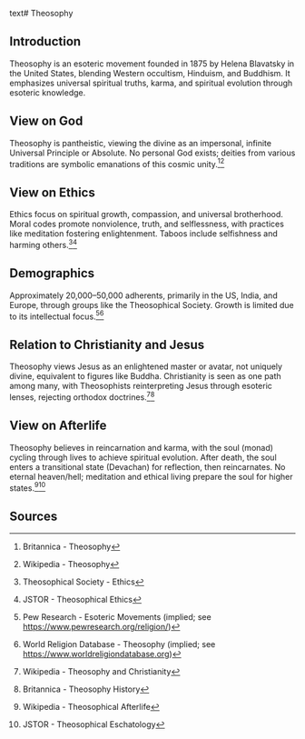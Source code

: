 text# Theosophy
## Introduction
Theosophy is an esoteric movement founded in 1875 by Helena Blavatsky in the United States, blending Western occultism, Hinduism, and Buddhism. It emphasizes universal spiritual truths, karma, and spiritual evolution through esoteric knowledge.
## View on God
Theosophy is pantheistic, viewing the divine as an impersonal, infinite Universal Principle or Absolute. No personal God exists; deities from various traditions are symbolic emanations of this cosmic unity.[^11][^12]
## View on Ethics
Ethics focus on spiritual growth, compassion, and universal brotherhood. Moral codes promote nonviolence, truth, and selflessness, with practices like meditation fostering enlightenment. Taboos include selfishness and harming others.[^13][^14]
## Demographics
Approximately 20,000–50,000 adherents, primarily in the US, India, and Europe, through groups like the Theosophical Society. Growth is limited due to its intellectual focus.[^15][^16]
## Relation to Christianity and Jesus
Theosophy views Jesus as an enlightened master or avatar, not uniquely divine, equivalent to figures like Buddha. Christianity is seen as one path among many, with Theosophists reinterpreting Jesus through esoteric lenses, rejecting orthodox doctrines.[^17][^18]
## View on Afterlife
Theosophy believes in reincarnation and karma, with the soul (monad) cycling through lives to achieve spiritual evolution. After death, the soul enters a transitional state (Devachan) for reflection, then reincarnates. No eternal heaven/hell; meditation and ethical living prepare the soul for higher states.[^19][^20]
## Sources
[^11]: Britannica - Theosophy[](https://www.britannica.com/topic/Theosophy)
[^12]: Wikipedia - Theosophy[](https://en.wikipedia.org/wiki/Theosophy_(Blavatskian))
[^13]: Theosophical Society - Ethics[](https://www.theosociety.org/pasadena/ethics.htm)
[^14]: JSTOR - Theosophical Ethics[](https://www.jstor.org/stable/3260537)
[^15]: Pew Research - Esoteric Movements (implied; see https://www.pewresearch.org/religion/)
[^16]: World Religion Database - Theosophy (implied; see https://www.worldreligiondatabase.org)
[^17]: Wikipedia - Theosophy and Christianity[](https://en.wikipedia.org/wiki/Theosophy_(Blavatskian)#Christianity)
[^18]: Britannica - Theosophy History[](https://www.britannica.com/topic/Theosophy)
[^19]: Wikipedia - Theosophical Afterlife[](https://en.wikipedia.org/wiki/Theosophy_(Blavatskian)#Afterlife)
[^20]: JSTOR - Theosophical Eschatology[](https://www.jstor.org/stable/3260538)
